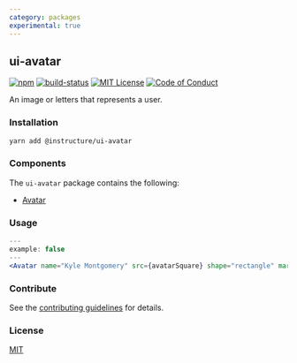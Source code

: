 ```yaml
---
category: packages
experimental: true
---
```


## ui-avatar

[![npm][npm]][npm-url]
[![build-status][build-status]][build-status-url]
[![MIT License][license-badge]][LICENSE]
[![Code of Conduct][coc-badge]][coc]

An image or letters that represents a user.

### Installation

```sh
yarn add @instructure/ui-avatar
```

### Components
The `ui-avatar` package contains the following:
- [Avatar](#Avatar)


### Usage
```jsx
---
example: false
---
<Avatar name="Kyle Montgomery" src={avatarSquare} shape="rectangle" margin="0 small 0 0" />
```


### Contribute
See the [contributing guidelines](#contributing) for details.

### License

[MIT](LICENSE)

[npm]: https://img.shields.io/npm/v/@instructure/ui-avatar.svg
[npm-url]: https://npmjs.com/package/@instructure/ui-avatar

[build-status]: https://travis-ci.org/instructure/instructure-ui.svg?branch=master
[build-status-url]: https://travis-ci.org/instructure/instructure-ui "Travis CI"

[license-badge]: https://img.shields.io/npm/l/instructure-ui.svg?style=flat-square
[license]: https://github.com/instructure/instructure-ui/blob/master/LICENSE

[coc-badge]: https://img.shields.io/badge/code%20of-conduct-ff69b4.svg?style=flat-square
[coc]: https://github.com/instructure/instructure-ui/blob/master/CODE_OF_CONDUCT.md
